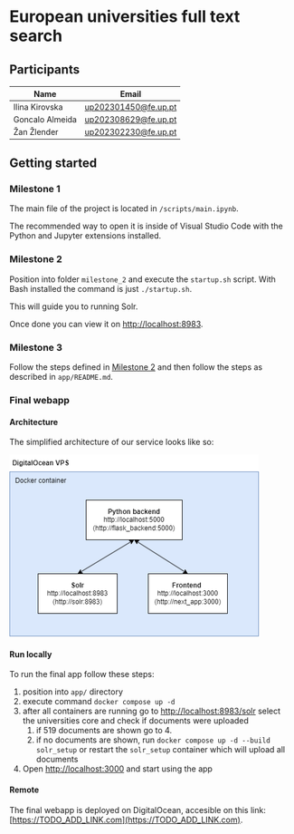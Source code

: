 # European universities full text search

## Participants

| Name            | Email                |
| --------------- | -------------------- |
| Ilina Kirovska  | up202301450@fe.up.pt |
| Goncalo Almeida | up202308629@fe.up.pt |
| Žan Žlender     | up202302230@fe.up.pt |

## Getting started

### Milestone 1

The main file of the project is located in `/scripts/main.ipynb`.

The recommended way to open it is inside of Visual Studio Code with the Python and Jupyter extensions installed.

### Milestone 2

Position into folder `milestone_2` and execute the `startup.sh` script. With Bash installed the command is just `./startup.sh`.

This will guide you to running Solr.

Once done you can view it on [http://localhost:8983](http://localhost:8983).

### Milestone 3

Follow the steps defined in [Milestone 2](#milestone-2) and then follow the steps as described in `app/README.md`.

### Final webapp

#### Architecture

The simplified architecture of our service looks like so:

[![Arthictecture](./docs/milestone_3/architecture.png)](./docs/milestone_3/architecture.png)

#### Run locally

To run the final app follow these steps:

1. position into `app/` directory
2. execute command `docker compose up -d`
3. after all containers are running go to [http://localhost:8983/solr](http://localhost:8983/solr) select the universities core and check if documents were uploaded
   1. if 519 documents are shown go to 4.
   2. if no documents are shown, run `docker compose up -d --build solr_setup` or restart the `solr_setup` container which will upload all documents
4. Open [http://localhost:3000](http://localhost:3000) and start using the app

#### Remote

The final webapp is deployed on DigitalOcean, accesible on this link: [https://TODO_ADD_LINK.com](https://TODO_ADD_LINK.com).
